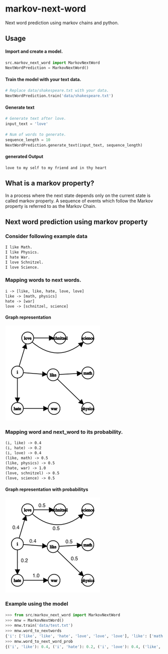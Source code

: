 # markov-next-word
Next word prediction using markov chains and python.

## Usage

#### Import and create a model.

```python
src.markov_next_word import MarkovNextWord
NextWordPrediction = MarkovNextWord()
```
#### Train the model with your text data.

```python
# Replace data/shakespeare.txt with your data.
NextWordPrediction.train('data/shakespeare.txt')
```

#### Generate text

```python
# Generate text after love.
input_text = 'love'

# Num of words to generate.
sequence_length = 10
NextWordPrediction.generate_text(input_text, sequence_length)
```

#### generated Output
```console
love to my self to my friend and in thy heart
```

## What is a markov property?
In a process where the next state depends only on the current state is called markov property.
A sequence of events which follow the Markov property is referred to as the Markov Chain.

## Next word prediction using markov property

### Consider following example data

```console
I like Math.
I like Physics.
I hate War.
I love Schnitzel.
I love Science.
```

### Mapping words to next words.

```console
i -> [like, like, hate, love, love]
like -> [math, physics]
hate -> [war]
love -> [schnitzel, science]
```
#### Graph representation

![image](./res/graph.png)

### Mapping word and next_word to its probability.

```console
(i, like) -> 0.4
(i, hate) -> 0.2
(i, love) -> 0.4
(like, math) -> 0.5
(like, physics) -> 0.5
(hate, war) -> 1.0
(love, schnitzel) -> 0.5
(love, science) -> 0.5
```
#### Graph representation with probabilitys

![image](./res/graph_probs.png)

### Example using the model

```python
>>> from src/markov_next_word import MarkovNextWord
>>> mnw = MarkovNextWord()
>>> mnw.train('data/test.txt')
>>> mnw.word_to_nextwords
{'i': ['like', 'like', 'hate', 'love', 'love', 'love'], 'like': ['math', 'physics'], 'hate': ['war'], 'love': ['schnitzel', 'science']}
>>> mnw.word_to_next_word_prob
{('i', 'like'): 0.4, ('i', 'hate'): 0.2, ('i', 'love'): 0.4, ('like', 'math'): 0.5, ('like', 'physics'): 0.5, ('hate', 'war'): 1.0, ('love', 'schnitzel'): 0.5, ('love', 'science'): 0.5}
```